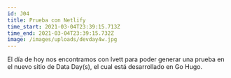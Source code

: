 ```yaml
---
id: J04
title: Prueba con Netlify
time_start: 2021-03-04T23:39:15.713Z
time_end: 2021-03-04T23:39:15.732Z
image: /images/uploads/devday4w.jpg
---
```

El día de hoy nos encontramos con Ivett para poder generar una prueba en el nuevo sitio de Data Day(s), el cual está desarrollado en Go Hugo.